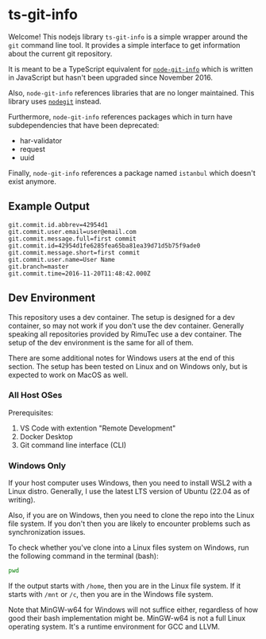 # ts-git-info

Welcome! This nodejs library `ts-git-info` is a simple wrapper around the `git` command line tool. It provides a simple interface to get information about the current git repository.

It is meant to be a TypeScript equivalent for [`node-git-info`](https://www.npmjs.com/package/node-git-info) which is written in JavaScript but hasn't been upgraded since November 2016.

Also, `node-git-info` references libraries that are no longer maintained. This library uses [`nodegit`](https://www.npmjs.com/package/nodegit) instead.

Furthermore, `node-git-info` references packages which in turn have subdependencies that have been deprecated:
- har-validator
- request
- uuid

Finally, `node-git-info` references a package named `istanbul` which doesn't exist anymore.

## Example Output

```
git.commit.id.abbrev=42954d1
git.commit.user.email=user@email.com
git.commit.message.full=first commit
git.commit.id=42954d1fe6285fea65ba81ea39d71d5b75f9ade0
git.commit.message.short=first commit
git.commit.user.name=User Name
git.branch=master
git.commit.time=2016-11-20T11:48:42.000Z
```

## Dev Environment

This repository uses a dev container. The setup is designed for a dev container, so may not work if you don't use the dev container. Generally speaking all repositories provided by RimuTec use a dev container. The setup of the dev environment is the same for all of them.

There are some additional notes for Windows users at the end of this section. The setup has been tested on Linux and on Windows only, but is expected to work on MacOS as well.

### All Host OSes

Prerequisites:
1. VS Code with extention "Remote Development"
2. Docker Desktop
3. Git command line interface (CLI)

### Windows Only

If your host computer uses Windows, then you need to install WSL2 with a Linux distro. Generally, I use the latest LTS version of Ubuntu (22.04 as of writing).

Also, if you are on Windows, then you need to clone the repo into the Linux file system. If you don't then you are likely to encounter problems such as synchronization issues.

To check whether you've clone into a Linux files system on Windows, run the following command in the terminal (bash):

```bash
pwd
```

If the output starts with `/home`, then you are in the Linux file system. If it starts with `/mnt` or `/c`, then you are in the Windows file system.

Note that MinGW-w64 for Windows will not suffice either, regardless of how good their bash implementation might be. MinGW-w64 is not a full Linux operating system. It's a runtime environment for GCC and LLVM.
